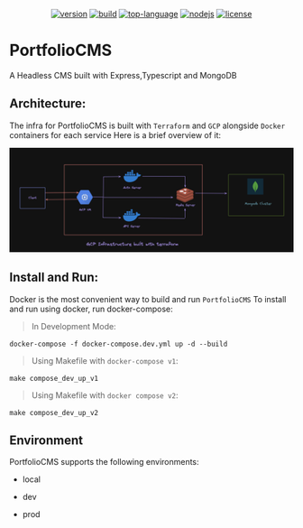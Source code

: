 <div align="center">
  
  [![version](https://img.shields.io/docker/v/limebrewofficial/portfolio-cms?color=red&style=flat)](https://hub.docker.com/repository/docker/limebrewofficial/portfolio-cms/general)
  [![build](https://img.shields.io/github/actions/workflow/status/limebrew-org/PortfolioCMS/build-deploy.yml?branch=main&style=flat)](https://github.com/limebrew-org/PortfolioCMS/actions)
  [![top-language](https://img.shields.io/github/languages/top/limebrew-org/PortfolioCMS?color=blue)]()
  [![nodejs](https://img.shields.io/badge/node.js-16.13.0-brightgreen)](https://nodejs.org/en/)
  [![license](https://img.shields.io/github/license/limebrew-org/PortfolioCMS?color=yellow&style=flat)](https://github.com/limebrew-org/PortfolioCMS/blob/main/LICENSE)
  
</div>

# PortfolioCMS

A Headless CMS built with Express,Typescript and MongoDB

## Architecture:
The infra for PortfolioCMS is built with `Terraform` and `GCP` alongside `Docker` containers for each service
Here is a brief overview of it:

![hld](architecture/portolio_cms_HLD.png)

## Install and Run:
Docker is the most convenient way to build and run `PortfolioCMS`
To install and run using docker, run docker-compose:

> In Development Mode:

    docker-compose -f docker-compose.dev.yml up -d --build


> Using Makefile with `docker-compose v1`:

    make compose_dev_up_v1

> Using Makefile with `docker compose v2`:

    make compose_dev_up_v2


## Environment
PortfolioCMS supports the following environments:

- local

- dev

- prod
